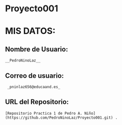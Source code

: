 ﻿# Proyecto001
# **MIS DATOS:**

## Nombre de Usuario: 
	
	__PedroNinoLaz__

## **Correo de usuario:**
	
	 _pninlaz656@educaand.es_

## **URL del Repositorio:** 

	[Repositorio Practica 1 de Pedro A. Niño] (https://github.com/PedroNinoLaz/Proyecto001.git) .
	
